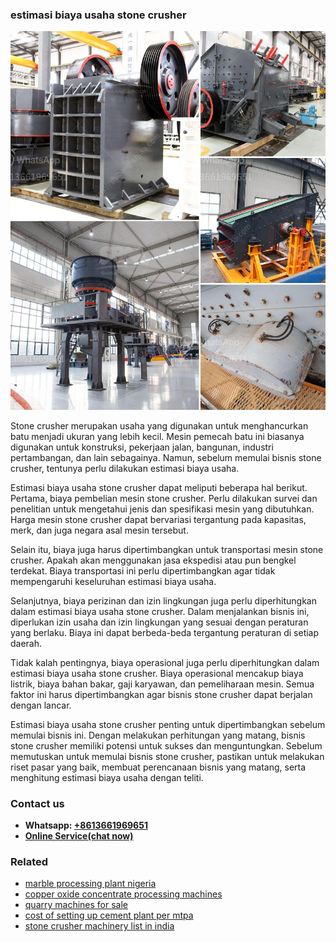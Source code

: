 <h3>estimasi biaya usaha stone crusher</h3><img src='1708497544.jpg' alt=''><p>Stone crusher merupakan usaha yang digunakan untuk menghancurkan batu menjadi ukuran yang lebih kecil. Mesin pemecah batu ini biasanya digunakan untuk konstruksi, pekerjaan jalan, bangunan, industri pertambangan, dan lain sebagainya. Namun, sebelum memulai bisnis stone crusher, tentunya perlu dilakukan estimasi biaya usaha.</p><p>Estimasi biaya usaha stone crusher dapat meliputi beberapa hal berikut. Pertama, biaya pembelian mesin stone crusher. Perlu dilakukan survei dan penelitian untuk mengetahui jenis dan spesifikasi mesin yang dibutuhkan. Harga mesin stone crusher dapat bervariasi tergantung pada kapasitas, merk, dan juga negara asal mesin tersebut.</p><p>Selain itu, biaya juga harus dipertimbangkan untuk transportasi mesin stone crusher. Apakah akan menggunakan jasa ekspedisi atau pun bengkel terdekat. Biaya transportasi ini perlu dipertimbangkan agar tidak mempengaruhi keseluruhan estimasi biaya usaha.</p><p>Selanjutnya, biaya perizinan dan izin lingkungan juga perlu diperhitungkan dalam estimasi biaya usaha stone crusher. Dalam menjalankan bisnis ini, diperlukan izin usaha dan izin lingkungan yang sesuai dengan peraturan yang berlaku. Biaya ini dapat berbeda-beda tergantung peraturan di setiap daerah.</p><p>Tidak kalah pentingnya, biaya operasional juga perlu diperhitungkan dalam estimasi biaya usaha stone crusher. Biaya operasional mencakup biaya listrik, biaya bahan bakar, gaji karyawan, dan pemeliharaan mesin. Semua faktor ini harus dipertimbangkan agar bisnis stone crusher dapat berjalan dengan lancar.</p><p>Estimasi biaya usaha stone crusher penting untuk dipertimbangkan sebelum memulai bisnis ini. Dengan melakukan perhitungan yang matang, bisnis stone crusher memiliki potensi untuk sukses dan menguntungkan. Sebelum memutuskan untuk memulai bisnis stone crusher, pastikan untuk melakukan riset pasar yang baik, membuat perencanaan bisnis yang matang, serta menghitung estimasi biaya usaha dengan teliti.</p><h3>Contact us</h3><ul><li><strong>Whatsapp:&nbsp;<a href="https://wa.me/8613661969651">+8613661969651</a></strong></li><li><a href="https://swt.shibang-china.com/?git&amp;zhl&amp;estimasi biaya usaha stone crusher"><strong>Online Service(chat now)</strong></a></li></ul><h3>Related</h3><ul><li><a href='marble processing plant nigeria.md'>marble processing plant nigeria</a></li><li><a href='copper oxide concentrate processing machines.md'>copper oxide concentrate processing machines</a></li><li><a href='quarry machines for sale.md'>quarry machines for sale</a></li><li><a href='cost of setting up cement plant per mtpa.md'>cost of setting up cement plant per mtpa</a></li><li><a href='stone crusher machinery list in india.md'>stone crusher machinery list in india</a></li></ul>